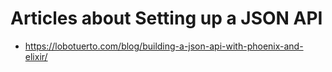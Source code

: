 # Articles about Setting up a JSON API

* https://lobotuerto.com/blog/building-a-json-api-with-phoenix-and-elixir/
